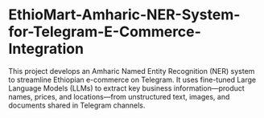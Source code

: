 # EthioMart-Amharic-NER-System-for-Telegram-E-Commerce-Integration
This project develops an Amharic Named Entity Recognition (NER) system to streamline Ethiopian e-commerce on Telegram. It uses fine-tuned Large Language Models (LLMs) to extract key business information—product names, prices, and locations—from unstructured text, images, and documents shared in Telegram channels.
